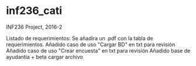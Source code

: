 # inf236_cati
INF236 Project, 2016-2

Listado de requerimientos: Se añadira un .pdf con la tabla de requerimientos.
Añadido caso de uso "Cargar BD" en txt para revisión
Añadido caso de uso "Crear encuesta" en txt para revisión
Añadido base de ayudantía + beta cargar archivo

